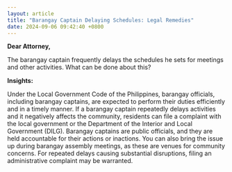 ```yaml
---
layout: article
title: "Barangay Captain Delaying Schedules: Legal Remedies"
date: 2024-09-06 09:42:40 +0800
---
```


<p><strong>Dear Attorney,</strong></p><p>The barangay captain frequently delays the schedules he sets for meetings and other activities. What can be done about this?</p><p><strong>Insights:</strong></p><p>Under the Local Government Code of the Philippines, barangay officials, including barangay captains, are expected to perform their duties efficiently and in a timely manner. If a barangay captain repeatedly delays activities and it negatively affects the community, residents can file a complaint with the local government or the Department of the Interior and Local Government (DILG). Barangay captains are public officials, and they are held accountable for their actions or inactions. You can also bring the issue up during barangay assembly meetings, as these are venues for community concerns. For repeated delays causing substantial disruptions, filing an administrative complaint may be warranted.</p>